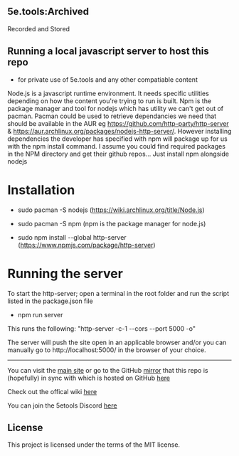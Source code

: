 ## 5e.tools:Archived

Recorded and Stored

## Running a local javascript server to host this repo
- for private use of 5e.tools and any other compatiable content

Node.js is a javascript runtime environment. It needs specific utilities depending on how the content you're trying to run is built.
Npm is the package manager and tool for nodejs which has utility we can't get out of pacman. Pacman could be used to retrieve dependancies we need that should be available in the AUR eg https://github.com/http-party/http-server & https://aur.archlinux.org/packages/nodejs-http-server/.
However installing dependencies the developer has specified with npm will package up for us with the npm install command. I assume you could find required packages in the NPM directory and get their github repos...
Just install npm alongside nodejs

# Installation
- sudo pacman -S nodejs
(https://wiki.archlinux.org/title/Node.js)

- sudo pacman -S npm
(npm is the package manager for node.js)

- sudo npm install --global http-server
(https://www.npmjs.com/package/http-server)

# Running the server

To start the http-server; open a terminal in the root folder and run the script listed in the package.json file
- npm run server

This runs the following: "http-server -c-1 --cors --port 5000 -o"

The server will push the site open in an applicable browser and/or you can manually go to http://localhost:5000/ in the browser of your choice.

-------------------------------------------------------------------------

You can visit the [main site](https://5e.tools/index.html) or go to the GitHub [mirror](https://github.com/5etools-mirror-1/5etools-mirror-1.github.io) that this repo is (hopefully) in sync with which is hosted on GitHub [here](https://arch-ive.github.io/5etools-Archived/)

Check out the offical wiki [here](https://wiki.tercept.net/) 

You can join the 5etools Discord [here](https://discord.gg/5etools)

## License

This project is licensed under the terms of the MIT license.